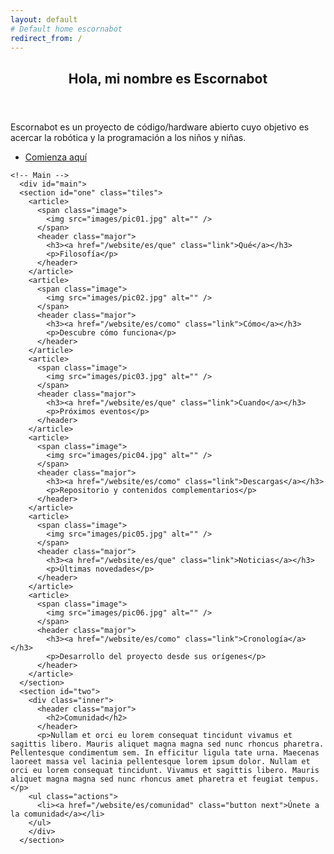```yaml
---
layout: default
# Default home escornabot
redirect_from: /
---
```


<div class="home center">
  <section id="banner" class="major">
    <div class="inner">
      <header class="major">
        <h1>Hola, mi nombre es Escornabot</h1>
      </header>
      <div class="content">           
        <p>Escornabot es un proyecto de código/hardware abierto cuyo objetivo es acercar la robótica y la programación a los niños y niñas.</p>
        <ul class="actions">
          <li><a href="#one" class="button next scrolly">Comienza aquí</a></li>
        </ul>
      </div>
    </div>
  </section>

  	<!-- Main -->
	  <div id="main">
      <section id="one" class="tiles">
        <article>
          <span class="image">
            <img src="images/pic01.jpg" alt="" /> 
          </span>
          <header class="major">
            <h3><a href="/website/es/que" class="link">Qué</a></h3>
            <p>Filosofía</p>
          </header>
        </article>
        <article>
          <span class="image">
            <img src="images/pic02.jpg" alt="" />
          </span>
          <header class="major">
            <h3><a href="/website/es/como" class="link">Cómo</a></h3>
            <p>Descubre cómo funciona</p>
          </header>
        </article>
        <article>
          <span class="image">
            <img src="images/pic03.jpg" alt="" />
          </span>
          <header class="major">
            <h3><a href="/website/es/que" class="link">Cuando</a></h3>
            <p>Próximos eventos</p>
          </header>
        </article>
        <article>
          <span class="image">
            <img src="images/pic04.jpg" alt="" />
          </span>
          <header class="major">
            <h3><a href="/website/es/como" class="link">Descargas</a></h3>
            <p>Repositorio y contenidos complementarios</p>
          </header>
        </article>
        <article>
          <span class="image">
            <img src="images/pic05.jpg" alt="" />
          </span>
          <header class="major">
            <h3><a href="/website/es/que" class="link">Noticias</a></h3>
            <p>Últimas novedades</p>
          </header>
        </article>
        <article>
          <span class="image">
            <img src="images/pic06.jpg" alt="" />
          </span>
          <header class="major">
            <h3><a href="/website/es/como" class="link">Cronología</a></h3>
            <p>Desarrollo del proyecto desde sus orígenes</p>
          </header>
        </article>
      </section>
      <section id="two">
        <div class="inner">
          <header class="major">
            <h2>Comunidad</h2>
          </header>
          <p>Nullam et orci eu lorem consequat tincidunt vivamus et sagittis libero. Mauris aliquet magna magna sed nunc rhoncus pharetra. Pellentesque condimentum sem. In efficitur ligula tate urna. Maecenas laoreet massa vel lacinia pellentesque lorem ipsum dolor. Nullam et orci eu lorem consequat tincidunt. Vivamus et sagittis libero. Mauris aliquet magna magna sed nunc rhoncus amet pharetra et feugiat tempus.</p>
        <ul class="actions">
          <li><a href="/website/es/comunidad" class="button next">Únete a la comunidad</a></li>
        </ul>
        </div>
      </section>
  </div>
  
</div>
